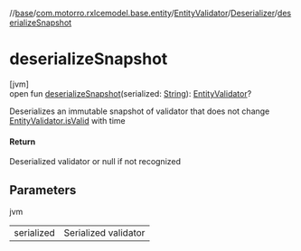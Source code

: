 //[base](../../../../index.md)/[com.motorro.rxlcemodel.base.entity](../../index.md)/[EntityValidator](../index.md)/[Deserializer](index.md)/[deserializeSnapshot](deserialize-snapshot.md)

# deserializeSnapshot

[jvm]\
open fun [deserializeSnapshot](deserialize-snapshot.md)(serialized: [String](https://kotlinlang.org/api/latest/jvm/stdlib/kotlin/-string/index.html)): [EntityValidator](../index.md)?

Deserializes an immutable snapshot of validator that does not change [EntityValidator.isValid](../is-valid.md) with time

#### Return

Deserialized validator or null if not recognized

## Parameters

jvm

| | |
|---|---|
| serialized | Serialized validator |
